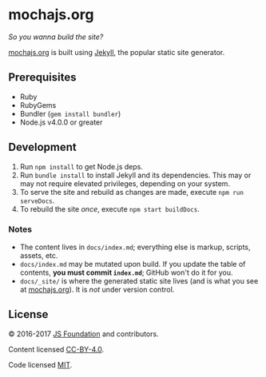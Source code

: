 # mochajs.org

*So you wanna build the site?*

[mochajs.org](https://mochajs.org) is built using [Jekyll](http://jekyllrb.com), the popular static site generator.

## Prerequisites

- Ruby
- RubyGems
- Bundler (`gem install bundler`)
- Node.js v4.0.0 or greater

## Development

1. Run `npm install` to get Node.js deps.
1. Run `bundle install` to install Jekyll and its dependencies.  This may or may not require elevated privileges, depending on your system.
1. To serve the site and rebuild as changes are made, execute `npm run serveDocs`.
1. To rebuild the site *once*, execute `npm start buildDocs`.

### Notes

- The content lives in `docs/index.md`; everything else is markup, scripts, assets, etc.
- `docs/index.md` may be mutated upon build.  If you update the table of contents, **you must commit `index.md`**; GitHub won't do it for you.
- `docs/_site/` is where the generated static site lives (and is what you see at [mochajs.org](https://mochajs.org)).  It is *not* under version control.

## License

:copyright: 2016-2017 [JS Foundation](https://js.foundation) and contributors.

Content licensed [CC-BY-4.0](https://raw.githubusercontent.com/mochajs/mocha/master/docs/LICENSE-CC-BY-4.0).

Code licensed [MIT](https://raw.githubusercontent.com/mochajs/mocha/master/LICENSE-MIT).
